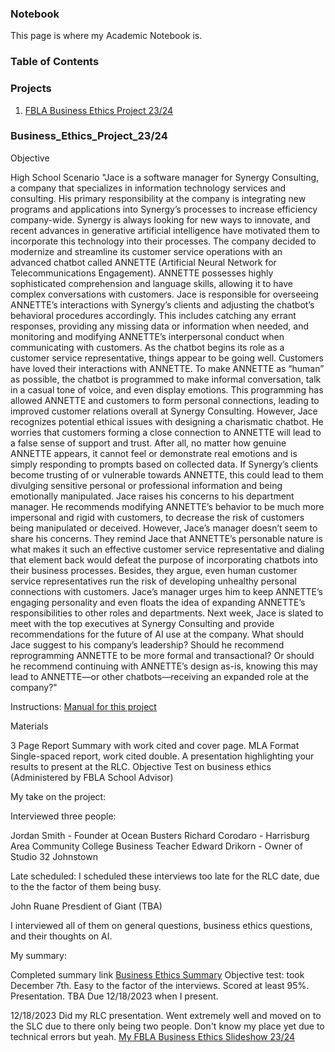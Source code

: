 ### Notebook

This page is where my Academic Notebook is.

### Table of Contents

### Projects
1. [FBLA Business Ethics Project 23/24](#business_ethics_project_2324)

### Business_Ethics_Project_23/24

Objective

High School Scenario
"Jace is a software manager for Synergy Consulting, a company that specializes in information technology services and consulting. His primary responsibility at the company is integrating new programs and applications into Synergy’s processes to increase efficiency company-wide.
Synergy is always looking for new ways to innovate, and recent advances in generative artificial intelligence have motivated them to incorporate this technology into their processes. The company decided to modernize and streamline its customer service operations with an advanced chatbot called ANNETTE (Artificial Neural Network for Telecommunications Engagement). ANNETTE possesses highly sophisticated comprehension and language skills, allowing it to have complex conversations with customers.
Jace is responsible for overseeing ANNETTE’s interactions with Synergy’s clients and adjusting the chatbot’s behavioral procedures accordingly. This includes catching any errant responses, providing any missing data or information when needed, and monitoring and modifying ANNETTE’s interpersonal conduct when communicating with customers.
As the chatbot begins its role as a customer service representative, things appear to be going well. Customers have loved their interactions with ANNETTE. To make ANNETTE as “human” as possible, the chatbot is programmed to make informal conversation, talk in a casual tone of voice, and even display emotions. This programming has allowed ANNETTE and customers to form personal connections, leading to improved customer relations overall at Synergy Consulting.
However, Jace recognizes potential ethical issues with designing a charismatic chatbot. He worries that customers forming a close connection to ANNETTE will lead to a false sense of support and trust. After all, no matter how genuine ANNETTE appears, it cannot feel or demonstrate real emotions and is simply responding to prompts based on collected data. If Synergy’s clients become trusting of or vulnerable towards ANNETTE, this could lead to them divulging sensitive personal or professional information and being emotionally manipulated.
Jace raises his concerns to his department manager. He recommends modifying ANNETTE’s behavior to be much more impersonal and rigid with customers, to decrease the risk of customers being manipulated or deceived. However, Jace’s manager doesn’t seem to share his concerns. They remind Jace that ANNETTE’s personable nature is what makes it such an effective customer service representative and dialing that element back would defeat the purpose of incorporating chatbots into their business processes. Besides, they argue, even human customer service representatives run the risk of developing unhealthy personal connections with customers. Jace’s manager urges him to keep ANNETTE’s engaging personality and even floats the idea of expanding ANNETTE’s responsibilities to other roles and departments.
Next week, Jace is slated to meet with the top executives at Synergy Consulting and provide recommendations for the future of AI use at the company. What should Jace suggest to his company’s leadership? Should he recommend reprogramming ANNETTE to be more formal and transactional? Or should he recommend continuing with ANNETTE’s design as-is, knowing this may lead to ANNETTE—or other chatbots—receiving an expanded role at the company?"


Instructions: [Manual for this project](/Business_Ethics_23_24.pdf)

Materials 

3 Page Report Summary with work cited and cover page. MLA Format Single-spaced report, work cited double.
A presentation highlighting your results to present at the RLC.
Objective Test on business ethics (Administered by FBLA School Advisor)


My take on the project:


Interviewed three people:

Jordan Smith - Founder at Ocean Busters
Richard Corodaro - Harrisburg Area Community College Business Teacher
Edward Drikorn - Owner of Studio 32 Johnstown

Late scheduled:
I scheduled these interviews too late for the RLC date, due to the the factor of them being busy. 

John Ruane Presdient of Giant (TBA)

 I interviewed all of them on general questions, business ethics questions, and their thoughts on AI.



 My summary:

 Completed summary link [Business Ethics Summary](/Owen_Dobson_Business_Ethics_Summary.pdf)
 Objective test: took December 7th. Easy to the factor of the interviews. Scored at least 95%.
 Presentation. TBA Due 12/18/2023 when I present. 




12/18/2023 Did my RLC presentation. Went extremely well and moved on to the SLC due to there only being two people. Don't know my place yet due to technical errors but yeah. 
[My FBLA Business Ethics Slideshow 23/24](/FBLA_Business_Ethics_2023_pptm)
